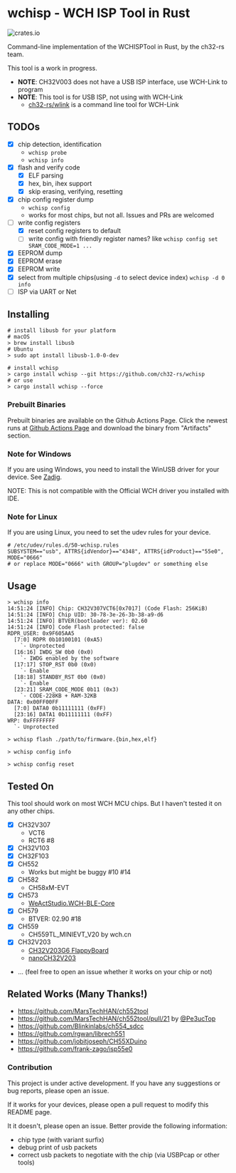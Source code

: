 # wchisp - WCH ISP Tool in Rust

![crates.io](https://img.shields.io/crates/v/wchisp.svg)

Command-line implementation of the WCHISPTool in Rust, by the ch32-rs team.

This tool is a work in progress.

- **NOTE**: CH32V003 does not have a USB ISP interface, use WCH-Link to program
- **NOTE**: This tool is for USB ISP, not using with WCH-Link
  - [ch32-rs/wlink](https://github.com/ch32-rs/wlink) is a command line tool for WCH-Link

## TODOs

- [x] chip detection, identification
  - `wchisp probe`
  - `wchisp info`
- [x] flash and verify code
  - [x] ELF parsing
  - [x] hex, bin, ihex support
  - [x] skip erasing, verifying, resetting
- [x] chip config register dump
  - `wchisp config`
  - works for most chips, but not all. Issues and PRs are welcomed
- [ ] write config registers
  - [x] reset config registers to default
  - [ ] write config with friendly register names? like `wchisp config set SRAM_CODE_MODE=1 ...`
- [x] EEPROM dump
- [x] EEPROM erase
- [x] EEPROM write
- [x] select from multiple chips(using `-d` to select device index) `wchisp -d 0 info`
- [ ] ISP via UART or Net

## Installing

```console
# install libusb for your platform
# macOS
> brew install libusb
# Ubuntu
> sudo apt install libusb-1.0-0-dev

# install wchisp
> cargo install wchisp --git https://github.com/ch32-rs/wchisp
# or use
> cargo install wchisp --force
```

### Prebuilt Binaries

Prebuilt binaries are available on the Github Actions Page.
Click the newest runs at [Github Actions Page](https://github.com/ch32-rs/wchisp/actions/workflows/rust.yml) and download the binary from "Artifacts" section.

### Note for Windows

If you are using Windows, you need to install the WinUSB driver for your device.
See [Zadig](https://zadig.akeo.ie/).

NOTE: This is not compatible with the Official WCH driver you installed with IDE.

### Note for Linux

If you are using Linux, you need to set the udev rules for your device.

```text
# /etc/udev/rules.d/50-wchisp.rules
SUBSYSTEM=="usb", ATTRS{idVendor}=="4348", ATTRS{idProduct}=="55e0", MODE="0666"
# or replace MODE="0666" with GROUP="plugdev" or something else
```

## Usage

```console
> wchisp info
14:51:24 [INFO] Chip: CH32V307VCT6[0x7017] (Code Flash: 256KiB)
14:51:24 [INFO] Chip UID: 30-78-3e-26-3b-38-a9-d6
14:51:24 [INFO] BTVER(bootloader ver): 02.60
14:51:24 [INFO] Code Flash protected: false
RDPR_USER: 0x9F605AA5
  [7:0] RDPR 0b10100101 (0xA5)
    `- Unprotected
  [16:16] IWDG_SW 0b0 (0x0)
    `- IWDG enabled by the software
  [17:17] STOP_RST 0b0 (0x0)
    `- Enable
  [18:18] STANDBY_RST 0b0 (0x0)
    `- Enable
  [23:21] SRAM_CODE_MODE 0b11 (0x3)
    `- CODE-228KB + RAM-32KB
DATA: 0x00FF00FF
  [7:0] DATA0 0b11111111 (0xFF)
  [23:16] DATA1 0b11111111 (0xFF)
WRP: 0xFFFFFFFF
  `- Unprotected

> wchisp flash ./path/to/firmware.{bin,hex,elf}

> wchisp config info

> wchisp config reset
```

## Tested On

This tool should work on most WCH MCU chips. But I haven't tested it on any other chips.

- [x] CH32V307
  - VCT6
  - RCT6 #8
- [x] CH32V103
- [x] CH32F103
- [x] CH552
  - Works but might be buggy #10 #14
- [x] CH582
  - CH58xM-EVT
- [x] CH573
  - [WeActStudio.WCH-BLE-Core](https://github.com/WeActStudio/WeActStudio.WCH-BLE-Core)
- [x] CH579
  - BTVER: 02.90 #18
- [x] CH559
  - CH559TL_MINIEVT_V20 by wch.cn
- [x] CH32V203
  - [CH32V203G6 FlappyBoard](https://github.com/metro94/FlappyBoard)
  - [nanoCH32V203](https://github.com/wuxx/nanoCH32V203)
- ... (feel free to open an issue whether it works on your chip or not)

## Related Works (Many Thanks!)

- <https://github.com/MarsTechHAN/ch552tool>
- <https://github.com/MarsTechHAN/ch552tool/pull/21> by [@Pe3ucTop](https://github.com/Pe3ucTop/ch552tool/tree/global_rework)
- <https://github.com/Blinkinlabs/ch554_sdcc>
- <https://github.com/rgwan/librech551>
- <https://github.com/jobitjoseph/CH55XDuino>
- <https://github.com/frank-zago/isp55e0>

### Contribution

This project is under active development. If you have any suggestions or bug reports, please open an issue.

If it works for your devices, please open a pull request to modify this README page.

It it doesn't, please open an issue. Better provide the following information:

- chip type (with variant surfix)
- debug print of usb packets
- correct usb packets to negotiate with the chip (via USBPcap or other tools)
